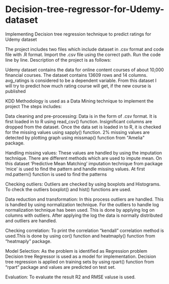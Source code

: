 # Decision-tree-regressor-for-Udemy-dataset
Implementing Decision tree regression technique to predict ratings for Udemy dataset

The project includes two files which include dataset in .csv format and code file with .R format. Import the .csv file using the correct path. Run the code line by line. Description of the project is as follows:

Udemy dataset contains the data for online content courses of about 10,000 financial courses. The dataset contains 13609 rows and 14 columns. avg_ratings is considered to be a dependent variable. From this dataset 
I will try to predict how much rating course will get, if the new course is published

KDD Methodology is used as a Data Mining technique to implement the project
The steps includes: 

Data cleaning and pre-processing: Data is in the form of .csv format. It is first loaded in to R using read_csv() function. Insignificant columns are dropped from the dataset. Once the data set is loaded in to R, it is checked for the missing values using sapply() function. 2% missing values are detected by plotting graph using missmap() function from "Amelia" package.

Handling missing values: These values are handled by using the imputation technique. There are different methods which are used to impute mean. On this dataset ‘Predictive Mean Matching’ imputation technique from package ‘mice’ is used to find the pattern and handle missing values. At first md.pattern() function is used to find the patterns

Checking outliers: Outliers are checked by using boxplots and Histograms. To check the outliers boxplot() and hist() functions are used.

Data reduction and transformation: In this process outliers are handled. This is handled by using normalization technique. For the outliers to handle log normalization technique has been used. This is done by applying log on columns with outliers. After applying the log the data is normally distributed and outliers are handled.

Checking correlation: To print the correlation “kendall” correlation method is used.This is done by using cor() function and heatmaply() function from “heatmaply” package.

Model Selection: As the problem is identified as Regression problem Decision tree Regressor is used as a model for implementation. Decision tree regression is applied on training sets by using rpart() function from  “rpart” package and values are predicted on test set. 

Evaluation: To evaluate the result R2 and RMSE valuse is used.





